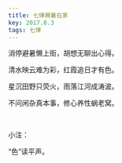 ```yaml
---
title: 七律褥暑在家
key: 2017.8.3
tags: 七律
---
```


消停避暑懒上街，胡想无聊出心得。

清水映云难为彩，红霞追日才有色。

星沉田野只荧火，雨落江河成涛波。

不问闲杂真本事，修心养性蜗老窝。

</br>

小注：

“色”读平声。

</br>

